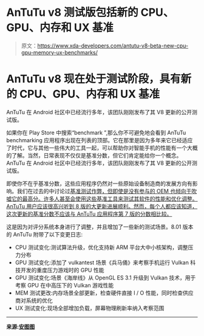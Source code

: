 # AnTuTu v8 测试版包括新的 CPU、GPU、内存和 UX 基准

> 原文：<https://www.xda-developers.com/antutu-v8-beta-new-cpu-gpu-memory-ux-benchmarks/>

# AnTuTu v8 现在处于测试阶段，具有新的 CPU、GPU、内存和 UX 基准

AnTuTu 在 Android 社区中已经流行多年，该团队刚刚发布了其 V8 更新的公开测试版。

如果你在 Play Store 中搜索“benchmark ”,那么你不可避免地会看到 AnTuTu benchmarking 应用程序出现在列表的顶部。它在那里是因为多年来它已经适应了时代，它与其他一些伟大的工具一起，可以帮助你对智能手机的性能有一个大概的了解。当然，日常表现不仅仅是基准分数，但它们肯定能给你一个概念。AnTuTu 在 Android 社区中已经流行多年，该团队刚刚发布了其 V8 更新的公开测试版。

即使你不在乎基准分数，这些应用程序仍然对一些原始设备制造商的发展方向有影响。我们在过去的中讨论过[基准测试作弊，但即使是没有参与的 OEM 也倾向于吹嘘它的最高分。许多人甚至会使用这些基准工具来测试其软件的性能和优化调整。AnTuTu 用户应该很高兴听到 8 版的大更新进展顺利。然而，每个人都应该知道，这次更新的基准分数不应该与 AnTuTu 应用程序第 7 版的分数相比较。](https://www.xda-developers.com/benchmark-cheating-strikes-back-how-oneplus-and-others-got-caught-red-handed-and-what-theyve-done-about-it/)

这是因为对评分系统本身进行了调整，并且增加了一些新的测试场景。8.01 版本的 AnTuTu 附带了以下变更日志:

*   CPU 测试变化:测试算法升级，优化支持新 ARM 平台大中小核架构，调整压力分布
*   GPU 测试变化:添加了 vulkantest 场景《兵马俑》来考察手机运行 Vulkan 科技开发的重度压力游戏时的 GPU 性能
*   GPU 测试变化:场景《海岸线》从 OpenGL ES 3.1 升级到 Vulkan 技术，用于考察 GPU 在中高压下的 Vulkan 游戏性能
*   MEM 测试更改:内存场景全部更新，检查硬件直接 I / O 性能，同时检查供应商对系统的优化
*   UX 测试变化:现场全部增加负载，屏幕物理刷新率纳入考察范围

* * *

**来源:[安图图](http://www.antutu.com/doc/118805.htm)**